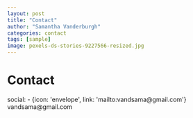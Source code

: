 ```yaml
---
layout: post
title: "Contact"
author: "Samantha Vanderburgh"
categories: contact
tags: [sample]
image: pexels-ds-stories-9227566-resized.jpg
---
```

<head>
  <h1> Contact </h1>
  social:
  - {icon: 'envelope', link:   'mailto:vandsama@gmail.com'} vandsama@gmail.com
</head>
